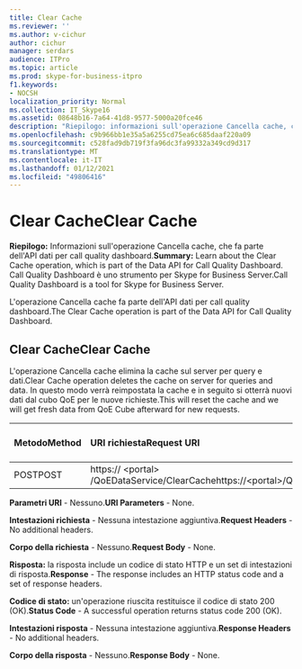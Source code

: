 ```yaml
---
title: Clear Cache
ms.reviewer: ''
ms.author: v-cichur
author: cichur
manager: serdars
audience: ITPro
ms.topic: article
ms.prod: skype-for-business-itpro
f1.keywords:
- NOCSH
localization_priority: Normal
ms.collection: IT_Skype16
ms.assetid: 08648b16-7a64-41d8-9577-5000a20fce46
description: "Riepilogo: informazioni sull'operazione Cancella cache, che fa parte dell'API dati per call quality dashboard. Call Quality Dashboard è uno strumento per Skype for Business Server."
ms.openlocfilehash: c9b966bb1e35a5a6255cd75ea6c685daaf220a09
ms.sourcegitcommit: c528fad9db719f3fa96dc3fa99332a349cd9d317
ms.translationtype: MT
ms.contentlocale: it-IT
ms.lasthandoff: 01/12/2021
ms.locfileid: "49806416"
---
```

# <a name="clear-cache"></a><span data-ttu-id="20032-104">Clear Cache</span><span class="sxs-lookup"><span data-stu-id="20032-104">Clear Cache</span></span>
 
<span data-ttu-id="20032-105">**Riepilogo:** Informazioni sull'operazione Cancella cache, che fa parte dell'API dati per call quality dashboard.</span><span class="sxs-lookup"><span data-stu-id="20032-105">**Summary:** Learn about the Clear Cache operation, which is part of the Data API for Call Quality Dashboard.</span></span> <span data-ttu-id="20032-106">Call Quality Dashboard è uno strumento per Skype for Business Server.</span><span class="sxs-lookup"><span data-stu-id="20032-106">Call Quality Dashboard is a tool for Skype for Business Server.</span></span>
  
<span data-ttu-id="20032-107">L'operazione Cancella cache fa parte dell'API dati per call quality dashboard.</span><span class="sxs-lookup"><span data-stu-id="20032-107">The Clear Cache operation is part of the Data API for Call Quality Dashboard.</span></span>
  
## <a name="clear-cache"></a><span data-ttu-id="20032-108">Clear Cache</span><span class="sxs-lookup"><span data-stu-id="20032-108">Clear Cache</span></span>

<span data-ttu-id="20032-109">L'operazione Cancella cache elimina la cache sul server per query e dati.</span><span class="sxs-lookup"><span data-stu-id="20032-109">Clear Cache operation deletes the cache on server for queries and data.</span></span> <span data-ttu-id="20032-110">In questo modo verrà reimpostata la cache e in seguito si otterrà nuovi dati dal cubo QoE per le nuove richieste.</span><span class="sxs-lookup"><span data-stu-id="20032-110">This will reset the cache and we will get fresh data from QoE Cube afterward for new requests.</span></span>
  

|<span data-ttu-id="20032-111">**Metodo**</span><span class="sxs-lookup"><span data-stu-id="20032-111">**Method**</span></span>|<span data-ttu-id="20032-112">**URI richiesta**</span><span class="sxs-lookup"><span data-stu-id="20032-112">**Request URI**</span></span>|<span data-ttu-id="20032-113">**Versione HTTP**</span><span class="sxs-lookup"><span data-stu-id="20032-113">**HTTP Version**</span></span>|
|:-----|:-----|:-----|
|<span data-ttu-id="20032-114">POST</span><span class="sxs-lookup"><span data-stu-id="20032-114">POST</span></span>  <br/> |<span data-ttu-id="20032-115">https:// \<portal\> /QoEDataService/ClearCache</span><span class="sxs-lookup"><span data-stu-id="20032-115">https://\<portal\>/QoEDataService/ClearCache</span></span>  <br/> |<span data-ttu-id="20032-116">HTTP/1.1</span><span class="sxs-lookup"><span data-stu-id="20032-116">HTTP/1.1</span></span>  <br/> |
   
 <span data-ttu-id="20032-117">**Parametri URI** - Nessuno.</span><span class="sxs-lookup"><span data-stu-id="20032-117">**URI Parameters** - None.</span></span>
  
 <span data-ttu-id="20032-118">**Intestazioni richiesta** - Nessuna intestazione aggiuntiva.</span><span class="sxs-lookup"><span data-stu-id="20032-118">**Request Headers** - No additional headers.</span></span>
  
 <span data-ttu-id="20032-119">**Corpo della richiesta** - Nessuno.</span><span class="sxs-lookup"><span data-stu-id="20032-119">**Request Body** - None.</span></span>
  
 <span data-ttu-id="20032-120">**Risposta:** la risposta include un codice di stato HTTP e un set di intestazioni di risposta.</span><span class="sxs-lookup"><span data-stu-id="20032-120">**Response** - The response includes an HTTP status code and a set of response headers.</span></span>
  
 <span data-ttu-id="20032-121">**Codice di stato:** un'operazione riuscita restituisce il codice di stato 200 (OK).</span><span class="sxs-lookup"><span data-stu-id="20032-121">**Status Code** - A successful operation returns status code 200 (OK).</span></span>
  
 <span data-ttu-id="20032-122">**Intestazioni risposta** - Nessuna intestazione aggiuntiva.</span><span class="sxs-lookup"><span data-stu-id="20032-122">**Response Headers** - No additional headers.</span></span>
  
 <span data-ttu-id="20032-123">**Corpo della risposta** - Nessuno.</span><span class="sxs-lookup"><span data-stu-id="20032-123">**Response Body** - None.</span></span>
  

